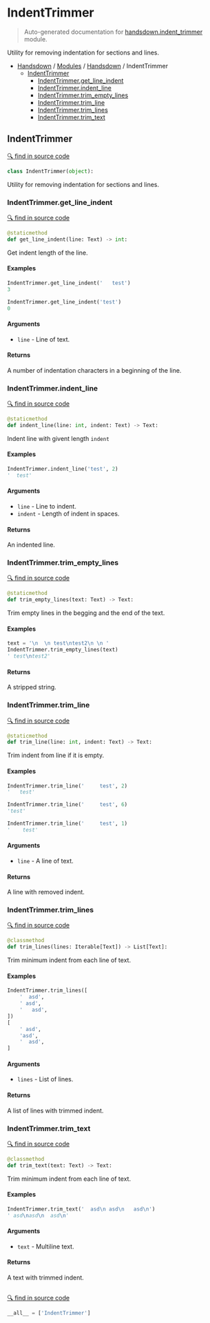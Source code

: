 # IndentTrimmer

> Auto-generated documentation for [handsdown.indent_trimmer](https://github.com/vemel/handsdown/blob/master/handsdown/indent_trimmer.py) module.

Utility for removing indentation for sections and lines.

- [Handsdown](../README.md#-handsdown---python-documentation-generator) / [Modules](../MODULES.md#modules) / [Handsdown](index.md#handsdown) / IndentTrimmer
  - [IndentTrimmer](#indenttrimmer)
    - [IndentTrimmer.get_line_indent](#indenttrimmerget_line_indent)
    - [IndentTrimmer.indent_line](#indenttrimmerindent_line)
    - [IndentTrimmer.trim_empty_lines](#indenttrimmertrim_empty_lines)
    - [IndentTrimmer.trim_line](#indenttrimmertrim_line)
    - [IndentTrimmer.trim_lines](#indenttrimmertrim_lines)
    - [IndentTrimmer.trim_text](#indenttrimmertrim_text)

## IndentTrimmer

[🔍 find in source code](https://github.com/vemel/handsdown/blob/master/handsdown/indent_trimmer.py#L11)

```python
class IndentTrimmer(object):
```

Utility for removing indentation for sections and lines.

### IndentTrimmer.get_line_indent

[🔍 find in source code](https://github.com/vemel/handsdown/blob/master/handsdown/indent_trimmer.py#L123)

```python
@staticmethod
def get_line_indent(line: Text) -> int:
```

Get indent length of the line.

#### Examples

```python
IndentTrimmer.get_line_indent('   test')
3

IndentTrimmer.get_line_indent('test')
0
```

#### Arguments

- `line` - Line of text.

#### Returns

A number of indentation characters in a beginning of the line.

### IndentTrimmer.indent_line

[🔍 find in source code](https://github.com/vemel/handsdown/blob/master/handsdown/indent_trimmer.py#L145)

```python
@staticmethod
def indent_line(line: int, indent: Text) -> Text:
```

Indent line with givent length `indent`

#### Examples

```python
IndentTrimmer.indent_line('test', 2)
'  test'
```

#### Arguments

- `line` - Line to indent.
- `indent` - Length of indent in spaces.

#### Returns

An indented line.

### IndentTrimmer.trim_empty_lines

[🔍 find in source code](https://github.com/vemel/handsdown/blob/master/handsdown/indent_trimmer.py#L16)

```python
@staticmethod
def trim_empty_lines(text: Text) -> Text:
```

Trim empty lines in the begging and the end of the text.

#### Examples

```python
text = '\n  \n test\ntest2\n \n '
IndentTrimmer.trim_empty_lines(text)
' test\ntest2'
```

#### Returns

A stripped string.

### IndentTrimmer.trim_line

[🔍 find in source code](https://github.com/vemel/handsdown/blob/master/handsdown/indent_trimmer.py#L95)

```python
@staticmethod
def trim_line(line: int, indent: Text) -> Text:
```

Trim indent from line if it is empty.

#### Examples

```python
IndentTrimmer.trim_line('     test', 2)
'   test'

IndentTrimmer.trim_line('     test', 6)
'test'

IndentTrimmer.trim_line('     test', 1)
'    test'
```

#### Arguments

- `line` - A line of text.

#### Returns

A line with removed indent.

### IndentTrimmer.trim_lines

[🔍 find in source code](https://github.com/vemel/handsdown/blob/master/handsdown/indent_trimmer.py#L59)

```python
@classmethod
def trim_lines(lines: Iterable[Text]) -> List[Text]:
```

Trim minimum indent from each line of text.

#### Examples

```python
IndentTrimmer.trim_lines([
    '  asd',
    ' asd',
    '   asd',
])
[
    ' asd',
    'asd',
    '  asd',
]
```

#### Arguments

- `lines` - List of lines.

#### Returns

A list of lines with trimmed indent.

### IndentTrimmer.trim_text

[🔍 find in source code](https://github.com/vemel/handsdown/blob/master/handsdown/indent_trimmer.py#L39)

```python
@classmethod
def trim_text(text: Text) -> Text:
```

Trim minimum indent from each line of text.

#### Examples

```python
IndentTrimmer.trim_text('  asd\n asd\n   asd\n')
' asd\nasd\n  asd\n'
```

#### Arguments

- `text` - Multiline text.

#### Returns

A text with trimmed indent.

## 

[🔍 find in source code](https://github.com/vemel/handsdown/blob/master/handsdown/indent_trimmer.py#L8)

```python
__all__ = ['IndentTrimmer']
```
